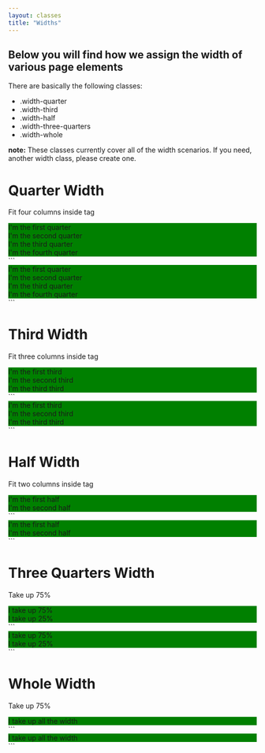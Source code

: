 ```yaml
---
layout: classes
title: "Widths"
---
```


## Below you will find how we assign the width of various page elements
There are basically the following classes:
- .width-quarter
- .width-third
- .width-half
- .width-three-quarters
- .width-whole

**note:** These classes currently cover all of the width scenarios.  If you need,
another width class, please create one.

<style>
[class*='width-'] {
  background-color: green;
}
</style>

# Quarter Width
Fit four columns inside tag
<div>
  <div class="width-quarter">I'm the first quarter</div>
  <div class="width-quarter">I'm the second quarter</div>
  <div class="width-quarter">I'm the third quarter</div>
  <div class="width-quarter">I'm the fourth quarter</div>
</div>
```
<div>
  <div class="width-quarter">I'm the first quarter</div>
  <div class="width-quarter">I'm the second quarter</div>
  <div class="width-quarter">I'm the third quarter</div>
  <div class="width-quarter">I'm the fourth quarter</div>
</div>
```


# Third Width
Fit three columns inside tag
<div>
  <div class="width-third">I'm the first third</div>
  <div class="width-third">I'm the second third</div>
  <div class="width-third">I'm the third third</div>
</div>
```
<div>
  <div class="width-third">I'm the first third</div>
  <div class="width-third">I'm the second third</div>
  <div class="width-third">I'm the third third</div>
</div>
```


# Half Width
Fit two columns inside tag
<div>
  <div class="width-half">I'm the first half</div>
  <div class="width-half">I'm the second half</div>
</div>
```
<div>
  <div class="width-half">I'm the first half</div>
  <div class="width-half">I'm the second half</div>
</div>
```

# Three Quarters Width
Take up 75%
<div>
  <div class="width-three-quarters">I take up 75%</div>
  <div class="width-quarter">I take up 25%</div>
</div>
```
<div>
  <div class="width-three-quarters">I take up 75%</div>
  <div class="width-quarter">I take up 25%</div>
</div>
```

# Whole Width
Take up 75%
<div>
  <div class="width-whole">I take up all the width</div>
</div>
```
<div>
  <div class="width-whole">I take up all the width</div>
</div>
```
